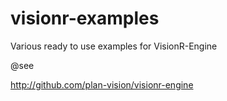 # visionr-examples

Various ready to use examples for VisionR-Engine

@see

http://github.com/plan-vision/visionr-engine
